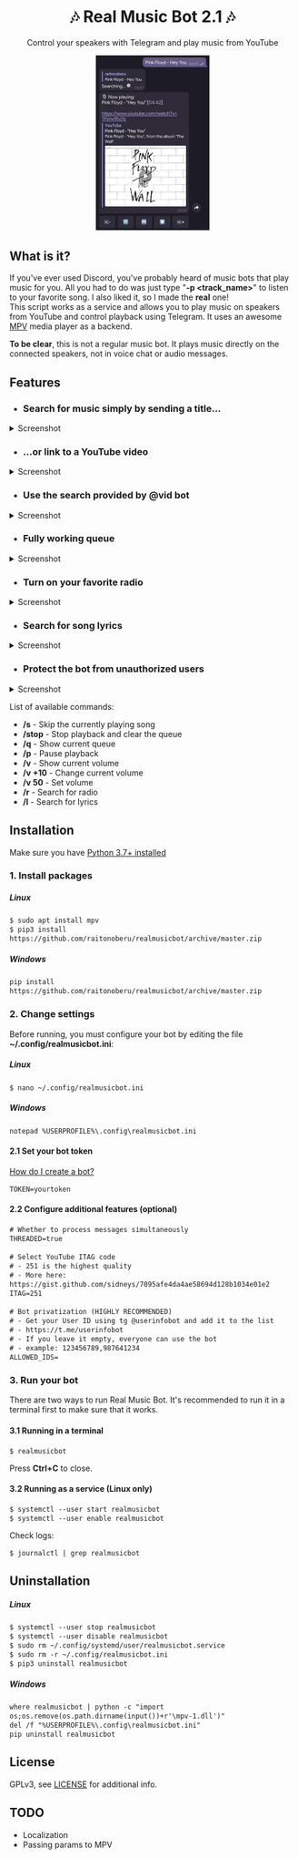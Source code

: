 <h1 align="center">🎶 Real Music Bot 2.1 🎶</h1>

<p align="center">
    Control your speakers with Telegram and play music from YouTube
</p>

<p align="center">
    <img src="screenshots/searching2.png?raw=true" width="200" />
</p>

## What is it?

If you've ever used Discord, you've probably heard of music bots that play music for you. All you had to do was just type "**-p \<track_name\>**" to listen to your favorite song. I also liked it, so I made the **real** one!<br>
This script works as a service and allows you to play music on speakers from YouTube and control playback using Telegram. It uses an awesome [MPV](https://github.com/mpv-player/mpv) media player as a backend.

**To be clear**, this is not a regular music bot. It plays music directly on the connected speakers, not in voice chat or audio messages.

## Features

- ### Search for music simply by sending a title...

<details>
    <summary>Screenshot</summary>
    <img src="screenshots/searching.png?raw=true" width="300"/>
</details>

- ### ...or link to a YouTube video

<details>
    <summary>Screenshot</summary>
    <img src="screenshots/yt.png?raw=true" width="300"/>
</details>

- ### Use the search provided by @vid bot

<details>
    <summary>Screenshot</summary>
    <img src="screenshots/vid.png?raw=true" width="300"/>
</details>

- ### Fully working queue

<details>
    <summary>Screenshot</summary>
    <img src="screenshots/queue.png?raw=true" width="300"/>
</details>

- ### Turn on your favorite radio

<details>
    <summary>Screenshot</summary>
    <img src="screenshots/radio.png?raw=true" width="300"/>
</details>

- ### Search for song lyrics

<details>
    <summary>Screenshot</summary>
    <img src="screenshots/lyrics.png?raw=true" width="300"/>
</details>

- ### Protect the bot from unauthorized users

<details>
    <summary>Screenshot</summary>
    <img src="screenshots/privatization.png?raw=true" width="300"/>
</details>

List of available commands:

- **/s** - Skip the currently playing song
- **/stop** - Stop playback and clear the queue
- **/q** - Show current queue
- **/p** - Pause playback
- **/v** - Show current volume
- **/v +10** - Change current volume
- **/v 50** - Set volume
- **/r** <station> - Search for radio
- **/l** - Search for lyrics


## Installation

Make sure you have [Python 3.7+ installed](https://www.python.org/downloads/)

### 1. Install packages

##### Linux

    $ sudo apt install mpv
    $ pip3 install https://github.com/raitonoberu/realmusicbot/archive/master.zip

##### Windows

    pip install https://github.com/raitonoberu/realmusicbot/archive/master.zip

### 2. Change settings

Before running, you must configure your bot by editing the file **~/.config/realmusicbot.ini**:

##### Linux

    $ nano ~/.config/realmusicbot.ini

##### Windows

    notepad %USERPROFILE%\.config\realmusicbot.ini

#### 2.1 Set your bot token

[How do I create a bot?](https://core.telegram.org/bots#6-botfather)

    TOKEN=yourtoken

#### 2.2 Configure additional features (optional)

    # Whether to process messages simultaneously
    THREADED=true

    # Select YouTube ITAG code
    # - 251 is the highest quality
    # - More here: https://gist.github.com/sidneys/7095afe4da4ae58694d128b1034e01e2
    ITAG=251

    # Bot privatization (HIGHLY RECOMMENDED)
    # - Get your User ID using tg @userinfobot and add it to the list
    # - https://t.me/userinfobot
    # - If you leave it empty, everyone can use the bot
    # - example: 123456789,987641234
    ALLOWED_IDS=

### 3. Run your bot

There are two ways to run Real Music Bot. It's recommended to run it in a terminal first to make sure that it works.

#### 3.1 Running in a terminal

    $ realmusicbot

Press **Ctrl+C** to close.

#### 3.2 Running as a service (Linux only)

    $ systemctl --user start realmusicbot
    $ systemctl --user enable realmusicbot

Check logs:

    $ journalctl | grep realmusicbot

## Uninstallation

##### Linux

    $ systemctl --user stop realmusicbot
    $ systemctl --user disable realmusicbot
    $ sudo rm ~/.config/systemd/user/realmusicbot.service
    $ sudo rm -r ~/.config/realmusicbot.ini
    $ pip3 uninstall realmusicbot

##### Windows

    where realmusicbot | python -c "import os;os.remove(os.path.dirname(input())+r'\mpv-1.dll')"
    del /f "%USERPROFILE%\.config\realmusicbot.ini"
    pip uninstall realmusicbot

## License

GPLv3, see [LICENSE](./LICENSE) for additional info.

## TODO

* Localization
* Passing params to MPV
